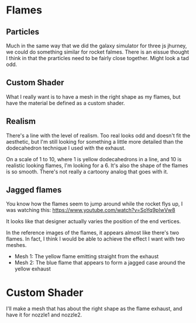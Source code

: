 # Flames

## Particles
Much in the same way that we did the galaxy simulator for three js jhurney, we could do something similar for rocket falmes. There is an eissue thought I think in that the prarticles need to be fairly close together. Might look a tad odd.

## Custom Shader
What I really want is to have a mesh in the right shape as my flames, but have the material be defined as a custom shader. 

## Realism
There's a line with the level of realism. Too real looks odd and doesn't fit the aesthetic, but I'm still looking for something a little more detailed than the dodecahedron technique I used with the exhaust. 

On a scale of 1 to 10, where 1 is yellow dodecahedrons in a line, and 10 is realistic looking flames, I'm looking for a 6. It's also the shape of the flames is so smooth. There's not really a cartoony analog that goes with it. 

## Jagged flames
You know how the flames seem to jump around while the rocket flys up, I was watching this: https://www.youtube.com/watch?v=SoYq9pIwVw8

It looks like that designer actually varies the position of the end vertices. 

In the reference images of the flames, it appears almost like there's two flames. In fact, I think I would be able to achieve the effect I want with two meshes. 
- Mesh 1: The yellow flame emitting straight from the exhaust
- Mesh 2: The blue flame that appears to form a jagged case around the yellow exhaust

# Custom Shader
I'll make a mesh that has about the right shape as the flame exhaust, and have it for nozzle1 and nozzle2. 
